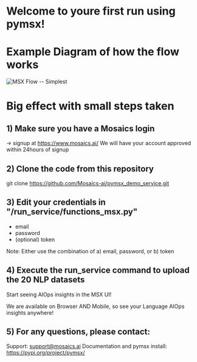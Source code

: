 # Welcome to youre first run using pymsx!

# Example Diagram of how the flow works
![MSX Flow -- Simplest](https://user-images.githubusercontent.com/79324142/220977307-35b8aea8-c580-4608-a7f1-4d6b6e76e9a8.png)


# Big effect with small steps taken
## 1) Make sure you have a Mosaics login
  -> signup at https://www.mosaics.ai/
    We will have your account approved within 24hours of signup
  
## 2) Clone the code from this repository

git clone https://github.com/Mosaics-ai/pymsx_demo_service.git

## 3) Edit your credentials in "/run_service/functions_msx.py"
  - email
  - password
  - (optional) token
  
  Note: Either use the combination of a) email, password, or b) token
  
## 4) Execute the run_service command to upload the 20 NLP datasets
 Start seeing AIOps insights in the MSX UI! 
 
 We are available on Browser AND Mobile, so see your Language AIOps insights anywhere!



## 5) For any questions, please contact:
Support: support@mosaics.ai
Documentation and pymsx install: https://pypi.org/project/pymsx/
